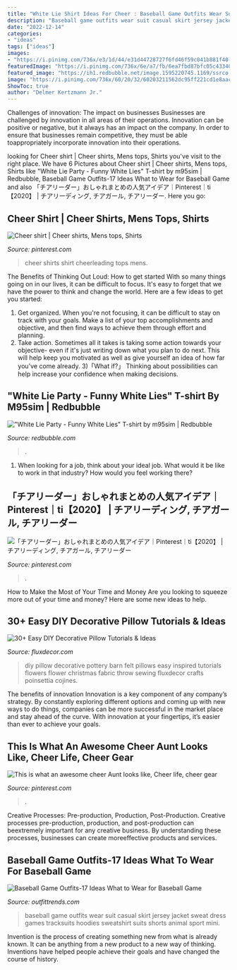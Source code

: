 ```yaml
---
title: "White Lie Shirt Ideas For Cheer : Baseball Game Outfits Wear Suit Casual Skirt Jersey Jacket Sweat Dress Games Tracksuits Hoodies Sweatshirt Suits Shorts Animal Sport Mini"
description: "Baseball game outfits wear suit casual skirt jersey jacket sweat dress games tracksuits hoodies sweatshirt suits shorts animal sport mini"
date: "2022-12-14"
categories:
- "ideas"
tags: ["ideas"]
images:
- "https://i.pinimg.com/736x/e3/1d/44/e31d44728727f6fd46f59c041b881f40--cheer-shirts-cheerleading.jpg"
featuredImage: "https://i.pinimg.com/736x/6e/a7/fb/6ea7fbd87bfc05c433400ca320c3d467.jpg"
featured_image: "https://ih1.redbubble.net/image.1595220745.1169/ssrco,slim_fit_t_shirt,mens,fafafa:ca443f4786,front,square_product,600x600.jpg"
image: "https://i.pinimg.com/736x/60/20/32/60203211562dc95ff221cd1e8aac4d88.jpg"
ShowToc: true
author: "Delmer Kertzmann Jr."
---
```



Challenges of innovation: The impact on businesses
Businesses are challenged by innovation in all areas of their operations. Innovation can be positive or negative, but it always has an impact on the company. In order to ensure that businesses remain competitive, they must be able toappropriately incorporate innovation into their operations.

	

		
looking for Cheer shirt | Cheer shirts, Mens tops, Shirts you've visit to the right place. We have 6 Pictures about Cheer shirt | Cheer shirts, Mens tops, Shirts like &quot;White Lie Party - Funny White Lies&quot; T-shirt by m95sim | Redbubble, Baseball Game Outfits-17 Ideas What to Wear for Baseball Game and also 「チアリーダー」おしゃれまとめの人気アイデア｜Pinterest｜ti【2020】 | チアリーディング, チアガール, チアリーダー. Here you go:
		
    
## Cheer Shirt | Cheer Shirts, Mens Tops, Shirts

<img loading=lazy src="https://i.pinimg.com/736x/e3/1d/44/e31d44728727f6fd46f59c041b881f40--cheer-shirts-cheerleading.jpg" onerror="this.onerror=null;this.src='https://tse3.mm.bing.net/th?id=OIP.IUA_hkUvRQ8R6tvDHeHi9gHaJj&amp;pid=15.1';" alt="Cheer shirt | Cheer shirts, Mens tops, Shirts">

_Source: pinterest.com_

>cheer shirts shirt cheerleading tops mens. 

	

The Benefits of Thinking Out Loud: How to get started
With so many things going on in our lives, it can be difficult to focus. It's easy to forget that we have the power to think and change the world. Here are a few ideas to get you started: 
1) Get organized. When you're not focusing, it can be difficult to stay on track with your goals. Make a list of your top accomplishments and objective, and then find ways to achieve them through effort and planning. 
2) Take action. Sometimes all it takes is taking some action towards your objective- even if it's just writing down what you plan to do next. This will help keep you motivated as well as give yourself an idea of how far you've come already. 
3)「What if?」 Thinking about possibilities can help increase your confidence when making decisions.

    
## &quot;White Lie Party - Funny White Lies&quot; T-shirt By M95sim | Redbubble

<img loading=lazy src="https://ih1.redbubble.net/image.1595220745.1169/ssrco,slim_fit_t_shirt,mens,fafafa:ca443f4786,front,square_product,600x600.jpg" onerror="this.onerror=null;this.src='https://tse1.mm.bing.net/th?id=OIP.azdtWbdbZl6J_MU9v2Lw2wHaHa&amp;pid=15.1';" alt="&quot;White Lie Party - Funny White Lies&quot; T-shirt by m95sim | Redbubble">

_Source: redbubble.com_

>. 

	

1) When looking for a job, think about your ideal job. What would it be like to work in that industry? How would you feel working there?

    
## 「チアリーダー」おしゃれまとめの人気アイデア｜Pinterest｜ti【2020】 | チアリーディング, チアガール, チアリーダー

<img loading=lazy src="https://i.pinimg.com/736x/60/20/32/60203211562dc95ff221cd1e8aac4d88.jpg" onerror="this.onerror=null;this.src='https://tse3.mm.bing.net/th?id=OIP.rVUvqDIjmZL0X9SG22TG4QAAAA&amp;pid=15.1';" alt="「チアリーダー」おしゃれまとめの人気アイデア｜Pinterest｜ti【2020】 | チアリーディング, チアガール, チアリーダー">

_Source: pinterest.com_

>. 

	

How to Make the Most of Your Time and Money
Are you looking to squeeze more out of your time and money? Here are some new ideas to help.

    
## 30+ Easy DIY Decorative Pillow Tutorials &amp; Ideas

<img loading=lazy src="https://fluxdecor.com/wp-content/uploads/2016/11/diy-pillow-ideas/1-22-diy-pillow-ideas.jpg" onerror="this.onerror=null;this.src='https://tse4.mm.bing.net/th?id=OIP.ALC1Gv2uex_m6XsaPtj6ogHaOc&amp;pid=15.1';" alt="30+ Easy DIY Decorative Pillow Tutorials &amp; Ideas">

_Source: fluxdecor.com_

>diy pillow decorative pottery barn felt pillows easy inspired tutorials flowers flower christmas fabric throw sewing fluxdecor crafts poinsettia cojines. 

	

The benefits of innovation
Innovation is a key component of any company’s strategy. By constantly exploring different options and coming up with new ways to do things, companies can be more successful in the market place and stay ahead of the curve. With innovation at your fingertips, it’s easier than ever to achieve your goals.

    
## This Is What An Awesome Cheer Aunt Looks Like, Cheer Life, Cheer Gear

<img loading=lazy src="https://i.pinimg.com/736x/6e/a7/fb/6ea7fbd87bfc05c433400ca320c3d467.jpg" onerror="this.onerror=null;this.src='https://tse2.mm.bing.net/th?id=OIP.eg4WgRTu5k3JBANIRJxHwQHaKq&amp;pid=15.1';" alt="This is what an awesome cheer Aunt looks like, Cheer life, cheer gear">

_Source: pinterest.com_

>. 

	

Creative Processes: Pre-production, Production, Post-Production.
Creative processes pre-production, production, and post-production can beextremely important for any creative business. By understanding these processes, businesses can create moreeffective products and services.

    
## Baseball Game Outfits-17 Ideas What To Wear For Baseball Game

<img loading=lazy src="http://www.outfittrends.com/wp-content/uploads/2015/10/2-pieces-Women-baseball-jacket-casual-sweat-skirt-suits-sport-sweatshirt-shorts-tracksuits-animal-hoodies-dress.jpg" onerror="this.onerror=null;this.src='https://tse2.mm.bing.net/th?id=OIP.fjsOLaVlcIUtHMPgHEc7ggHaHZ&amp;pid=15.1';" alt="Baseball Game Outfits-17 Ideas What to Wear for Baseball Game">

_Source: outfittrends.com_

>baseball game outfits wear suit casual skirt jersey jacket sweat dress games tracksuits hoodies sweatshirt suits shorts animal sport mini. 

	

Invention is the process of creating something new from what is already known. It can be anything from a new product to a new way of thinking. Inventions have helped people achieve their goals and have changed the course of history.

